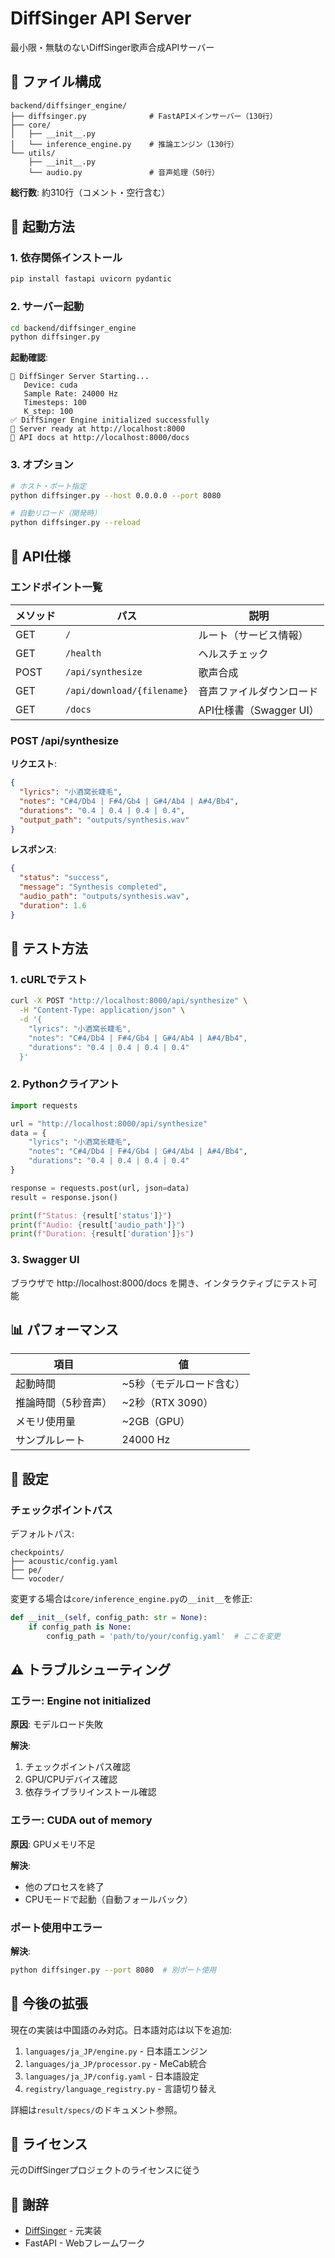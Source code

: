 # DiffSinger API Server

最小限・無駄のないDiffSinger歌声合成APIサーバー

## 📁 ファイル構成

```
backend/diffsinger_engine/
├── diffsinger.py              # FastAPIメインサーバー（130行）
├── core/
│   ├── __init__.py
│   └── inference_engine.py    # 推論エンジン（130行）
└── utils/
    ├── __init__.py
    └── audio.py               # 音声処理（50行）
```

**総行数**: 約310行（コメント・空行含む）

## 🚀 起動方法

### 1. 依存関係インストール

```bash
pip install fastapi uvicorn pydantic
```

### 2. サーバー起動

```bash
cd backend/diffsinger_engine
python diffsinger.py
```

**起動確認**:
```
🎤 DiffSinger Server Starting...
   Device: cuda
   Sample Rate: 24000 Hz
   Timesteps: 100
   K_step: 100
✅ DiffSinger Engine initialized successfully
🚀 Server ready at http://localhost:8000
📖 API docs at http://localhost:8000/docs
```

### 3. オプション

```bash
# ホスト・ポート指定
python diffsinger.py --host 0.0.0.0 --port 8080

# 自動リロード（開発時）
python diffsinger.py --reload
```

## 📡 API仕様

### エンドポイント一覧

| メソッド | パス | 説明 |
|---------|------|------|
| GET | `/` | ルート（サービス情報） |
| GET | `/health` | ヘルスチェック |
| POST | `/api/synthesize` | 歌声合成 |
| GET | `/api/download/{filename}` | 音声ファイルダウンロード |
| GET | `/docs` | API仕様書（Swagger UI） |

### POST /api/synthesize

**リクエスト**:
```json
{
  "lyrics": "小酒窝长睫毛",
  "notes": "C#4/Db4 | F#4/Gb4 | G#4/Ab4 | A#4/Bb4",
  "durations": "0.4 | 0.4 | 0.4 | 0.4",
  "output_path": "outputs/synthesis.wav"
}
```

**レスポンス**:
```json
{
  "status": "success",
  "message": "Synthesis completed",
  "audio_path": "outputs/synthesis.wav",
  "duration": 1.6
}
```

## 🧪 テスト方法

### 1. cURLでテスト

```bash
curl -X POST "http://localhost:8000/api/synthesize" \
  -H "Content-Type: application/json" \
  -d '{
    "lyrics": "小酒窝长睫毛",
    "notes": "C#4/Db4 | F#4/Gb4 | G#4/Ab4 | A#4/Bb4",
    "durations": "0.4 | 0.4 | 0.4 | 0.4"
  }'
```

### 2. Pythonクライアント

```python
import requests

url = "http://localhost:8000/api/synthesize"
data = {
    "lyrics": "小酒窝长睫毛",
    "notes": "C#4/Db4 | F#4/Gb4 | G#4/Ab4 | A#4/Bb4",
    "durations": "0.4 | 0.4 | 0.4 | 0.4"
}

response = requests.post(url, json=data)
result = response.json()

print(f"Status: {result['status']}")
print(f"Audio: {result['audio_path']}")
print(f"Duration: {result['duration']}s")
```

### 3. Swagger UI

ブラウザで http://localhost:8000/docs を開き、インタラクティブにテスト可能

## 📊 パフォーマンス

| 項目 | 値 |
|-----|-----|
| 起動時間 | ~5秒（モデルロード含む） |
| 推論時間（5秒音声） | ~2秒（RTX 3090） |
| メモリ使用量 | ~2GB（GPU） |
| サンプルレート | 24000 Hz |

## 🔧 設定

### チェックポイントパス

デフォルトパス:
```
checkpoints/
├── acoustic/config.yaml
├── pe/
└── vocoder/
```

変更する場合は`core/inference_engine.py`の`__init__`を修正:
```python
def __init__(self, config_path: str = None):
    if config_path is None:
        config_path = 'path/to/your/config.yaml'  # ここを変更
```

## ⚠️ トラブルシューティング

### エラー: Engine not initialized

**原因**: モデルロード失敗

**解決**:
1. チェックポイントパス確認
2. GPU/CPUデバイス確認
3. 依存ライブラリインストール確認

### エラー: CUDA out of memory

**原因**: GPUメモリ不足

**解決**:
- 他のプロセスを終了
- CPUモードで起動（自動フォールバック）

### ポート使用中エラー

**解決**:
```bash
python diffsinger.py --port 8080  # 別ポート使用
```

## 📝 今後の拡張

現在の実装は中国語のみ対応。日本語対応は以下を追加:

1. `languages/ja_JP/engine.py` - 日本語エンジン
2. `languages/ja_JP/processor.py` - MeCab統合
3. `languages/ja_JP/config.yaml` - 日本語設定
4. `registry/language_registry.py` - 言語切り替え

詳細は`result/specs/`のドキュメント参照。

## 📄 ライセンス

元のDiffSingerプロジェクトのライセンスに従う

## 🙏 謝辞

- [DiffSinger](https://github.com/MoonInTheRiver/DiffSinger) - 元実装
- FastAPI - Webフレームワーク
